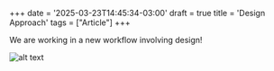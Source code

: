 +++
date = '2025-03-23T14:45:34-03:00'
draft = true
title = 'Design Approach'
tags =  ["Article"]
+++


We are working in a new workflow involving design!

![alt text](/images/concept-01.png)

